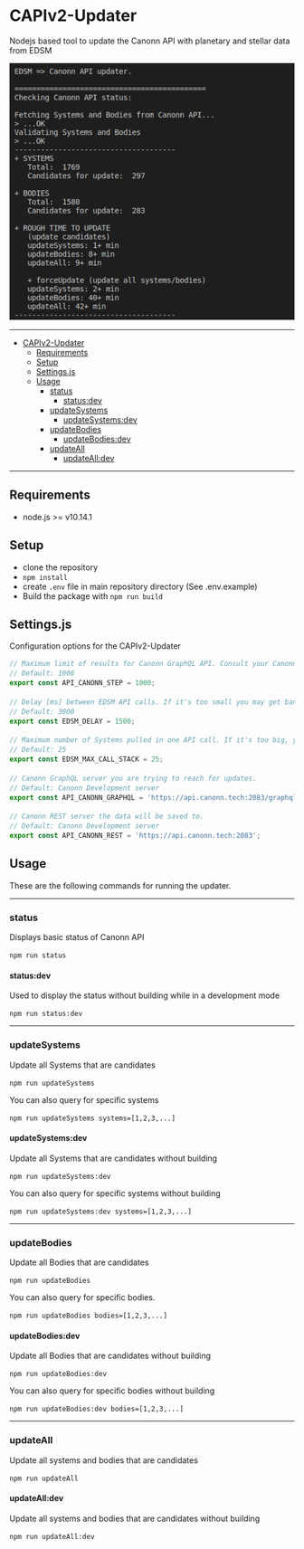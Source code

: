 # CAPIv2-Updater

Nodejs based tool to update the Canonn API with planetary and stellar data from EDSM

![CAPIv2-Updater](images/preview.png)
___

<!-- TOC -->

- [CAPIv2-Updater](#capiv2-updater)
    - [Requirements](#requirements)
    - [Setup](#setup)
    - [Settings.js](#settingsjs)
    - [Usage](#usage)
        - [status](#status)
            - [status:dev](#statusdev)
        - [updateSystems](#updatesystems)
            - [updateSystems:dev](#updatesystemsdev)
        - [updateBodies](#updatebodies)
            - [updateBodies:dev](#updatebodiesdev)
        - [updateAll](#updateall)
            - [updateAll:dev](#updatealldev)

<!-- /TOC -->
___

## Requirements

- node.js >= v10.14.1

## Setup

- clone the repository
- `npm install`
- create `.env` file in main repository directory (See .env.example)
- Build the package with `npm run build`

## Settings.js

Configuration options for the CAPIv2-Updater

```javascript
// Maximum limit of results for Canonn GraphQL API. Consult your Canonn API admin for more information.
// Default: 1000
export const API_CANONN_STEP = 1000; 

// Delay [ms] between EDSM API calls. If it's too small you may get banned from EDSM.
// Default: 3000
export const EDSM_DELAY = 1500;

// Maximum number of Systems pulled in one API call. If it's too big, you may get banned from EDSM.
// Default: 25
export const EDSM_MAX_CALL_STACK = 25;

// Canonn GraphQL server you are trying to reach for updates.
// Default: Canonn Development server
export const API_CANONN_GRAPHQL = 'https://api.canonn.tech:2083/graphql';

// Canonn REST server the data will be saved to.
// Default: Canonn Development server
export const API_CANONN_REST = 'https://api.canonn.tech:2083';
```

## Usage

These are the following commands for running the updater.
___

### status

Displays basic status of Canonn API

`npm run status`

#### status:dev

Used to display the status without building while in a development mode

`npm run status:dev`
___

### updateSystems

Update all Systems that are candidates

`npm run updateSystems`

You can also query for specific systems

`npm run updateSystems systems=[1,2,3,...]`

#### updateSystems:dev

Update all Systems that are candidates without building

`npm run updateSystems:dev`

You can also query for specific systems without building

`npm run updateSystems:dev systems=[1,2,3,...]`
___

### updateBodies

Update all Bodies that are candidates

`npm run updateBodies`

You can also query for specific bodies.

`npm run updateBodies bodies=[1,2,3,...]`

#### updateBodies:dev

Update all Bodies that are candidates without building

`npm run updateBodies:dev`

You can also query for specific bodies without building

`npm run updateBodies:dev bodies=[1,2,3,...]`
___

### updateAll

Update all systems and bodies that are candidates

`npm run updateAll`

#### updateAll:dev

Update all systems and bodies that are candidates without building

`npm run updateAll:dev`
